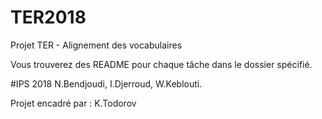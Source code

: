 # TER2018
Projet TER - Alignement des vocabulaires

Vous trouverez des README pour chaque tâche dans le dossier spécifié.

#IPS 2018
N.Bendjoudi, I.Djerroud, W.Keblouti.

Projet encadré par : 
K.Todorov

